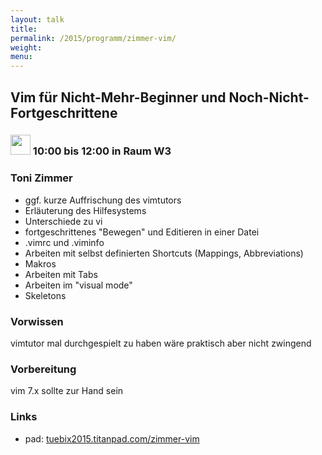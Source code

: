 ```yaml
---
layout: talk
title:
permalink: /2015/programm/zimmer-vim/
weight: 
menu:
---
```

## Vim&nbsp;für&nbsp;Nicht-Mehr-Beginner&nbsp;und&nbsp;Noch-Nicht-Fortgeschrittene

### <img height = "32" src="../../images/workshop.svg"> 10:00 bis 12:00 in Raum W3

### Toni&nbsp;Zimmer

- ggf. kurze Auffrischung des vimtutors
- Erläuterung des Hilfesystems
- Unterschiede zu vi
- fortgeschrittenes "Bewegen" und Editieren in einer Datei
- .vimrc und .viminfo
- Arbeiten mit selbst definierten Shortcuts (Mappings,
Abbreviations)
- Makros
- Arbeiten mit Tabs
- Arbeiten im "visual mode"
- Skeletons

### Vorwissen

vimtutor mal durchgespielt zu haben wäre praktisch aber nicht zwingend

### Vorbereitung

vim 7.x sollte zur Hand sein

### Links

- pad: <a href="https://tuebix2015.titanpad.com/zimmer-vim" target="_blank">tuebix2015.titanpad.com/zimmer-vim</a>

